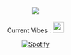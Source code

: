 <div id="header" align="center">
<img src= "https://media.giphy.com/media/v1.Y2lkPTc5MGI3NjExNW85anVrbTB1OTV3MnU5OGE4d3ZlcmlwZGptNDJoenI4a21pb2ZsbiZlcD12MV9pbnRlcm5hbF9naWZfYnlfaWQmY3Q9Zw/qN7Nw35zbptJPs1vHE/giphy.gif"/>
<br><br> Current Vibes : <img src= "https://media.giphy.com/media/v1.Y2lkPTc5MGI3NjExeHFlOG44NmdheHBtbjJudGhvZWZmbDB6OTd6bHIxZ2UwYTFvNHpkNCZlcD12MV9pbnRlcm5hbF9naWZfYnlfaWQmY3Q9cw/YlcxTlWHlPWLSneUED/giphy.gif" height="25" width="25"/>  </strong></p>

[![Spotify](https://github-now-playing-will-git-main-wills-projects-f7b5f741.vercel.app/api/spotify)](https://open.spotify.com/user/31nhvltughdbxcukqtk36q3m3uem) <br>

</div>
